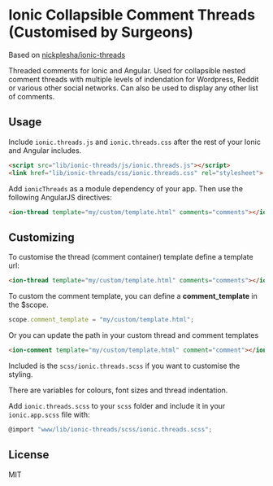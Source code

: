 # Ionic Collapsible Comment Threads (Customised by Surgeons)

Based on [nickplesha/ionic-threads](https://github.com/nickplesha/ionic-threads)

Threaded comments for Ionic and Angular. Used for collapsible nested comment threads with multiple levels of indendation for Wordpress, Reddit or various other social networks. Can also be used to display any other list of comments.

## Usage

Include `ionic.threads.js` and `ionic.threads.css` after the rest of your Ionic and Angular includes.

```html
<script src="lib/ionic-threads/js/ionic.threads.js"></script>
<link href="lib/ionic-threads/css/ionic.threads.css" rel="stylesheet">
```

Add `ionicThreads` as a module dependency of your app. Then use the following AngularJS directives:

```html
<ion-thread template="my/custom/template.html" comments="comments"></ion-thread>
```

## Customizing

To customise the thread (comment container) template define a template url:

```html
<ion-thread template="my/custom/template.html" comments="comments"></ion-thread>
```

To custom the comment template, you can define a **comment_template** in the $scope.

```js
scope.comment_template = "my/custom/template.html";
```

Or you can update the path in your custom thread and comment templates

```html
<ion-comment template="my/custom/template.html" comment="comment"></ion-comment>
```

Included is the `scss/ionic.threads.scss` if you want to customise the styling. 

There are variables for colours, font sizes and thread indentation. 

Add `ionic.threads.scss` to your `scss` folder and include it in your `ionic.app.scss` file with:

```javascript
@import "www/lib/ionic-threads/scss/ionic.threads.scss";
```

## License

MIT